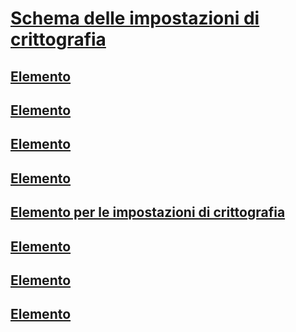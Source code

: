 # [Schema delle impostazioni di crittografia](index.md)
## [<cryptoClasses> Elemento](cryptoclasses-element.md)
## [<cryptoClass> Elemento](cryptoclass-element.md)
## [<cryptographySettings> Elemento](cryptographysettings-element.md)
## [<cryptoNameMapping> Elemento](cryptonamemapping-element.md)
## [<mscorlib>Elemento per le impostazioni di crittografia](mscorlib-element-for-cryptography-settings.md)
## [<nameEntry> Elemento](nameentry-element.md)
## [<oidEntry> Elemento](oidentry-element.md)
## [<oidMap> Elemento](oidmap-element.md)
